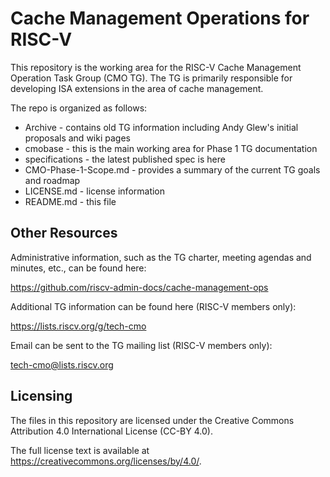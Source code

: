 # Cache Management Operations for RISC-V

This repository is the working area for the RISC-V Cache Management Operation
Task Group (CMO TG). The TG is primarily responsible for developing ISA
extensions in the area of cache management.

The repo is organized as follows:

* Archive - contains old TG information including Andy Glew's initial proposals
  and wiki pages
* cmobase - this is the main working area for Phase 1 TG documentation
* specifications - the latest published spec is here
* CMO-Phase-1-Scope.md - provides a summary of the current TG goals and roadmap
* LICENSE.md - license information
* README.md - this file

## Other Resources

Administrative information, such as the TG charter, meeting agendas and minutes,
etc., can be found here:

https://github.com/riscv-admin-docs/cache-management-ops

Additional TG information can be found here (RISC-V members only):

https://lists.riscv.org/g/tech-cmo

Email can be sent to the TG mailing list (RISC-V members only):

tech-cmo@lists.riscv.org

## Licensing

The files in this repository are licensed under the Creative Commons Attribution
4.0 International License (CC-BY 4.0).

The full license text is available at
https://creativecommons.org/licenses/by/4.0/.
